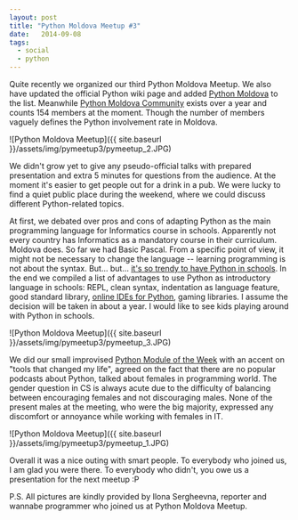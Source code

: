 ```yaml
---
layout: post
title: "Python Moldova Meetup #3"
date:   2014-09-08
tags:
  - social
  - python
---
```


Quite recently we organized our third Python Moldova Meetup. We also have updated the official Python wiki page and added [Python Moldova](https://wiki.python.org/moin/LocalUserGroups#Moldova) to the list. Meanwhile [Python Moldova Community](https://www.facebook.com/groups/pymoldova/) exists over a year and counts 154 members at the moment. Though the number of members vaguely defines the Python involvement rate in Moldova.

![Python Moldova Meetup]({{ site.baseurl }}/assets/img/pymeetup3/pymeetup_2.JPG)

We didn't grow yet to give any pseudo-official talks with prepared presentation and extra 5 minutes for questions from the audience. At the moment it's easier to get people out for a drink in a pub. We were lucky to find a quiet public place during the weekend, where we could discuss different Python-related topics.

At first, we debated over pros and cons of adapting Python as the main programming language for Informatics course in schools. Apparently not every country has Informatics as a mandatory course in their curriculum. Moldova does. So far we had Basic Pascal. From a specific point of view, it might not be necessary to change the language -- learning programming is not about the syntax. But... but... [it's so trendy to have Python in schools](http://cacm.acm.org/blogs/blog-cacm/176450-python-is-now-the-most-popular-introductory-teaching-language-at-top-us-universities/fulltext). In the end we compiled a list of advantages to use Python as introductory language in schools: REPL, clean syntax, indentation as language feature, good standard library, [online IDEs for Python](https://www.pythonanywhere.com/), gaming libraries. I assume the decision will be taken in about a year. I would like to see kids playing around with Python in schools.

![Python Moldova Meetup]({{ site.baseurl }}/assets/img/pymeetup3/pymeetup_3.JPG)

We did our small improvised [Python Module of the Week](http://doughellmann.com/) with an accent on "tools that changed my life", agreed on the fact that there are no popular podcasts about Python, talked about females in programming world. The gender question in CS is always acute due to the difficulty of balancing between encouraging females and not discouraging males. None of the present males at the meeting, who were the big majority, expressed any discomfort or annoyance while working with females in IT.

![Python Moldova Meetup]({{ site.baseurl }}/assets/img/pymeetup3/pymeetup_1.JPG)

Overall it was a nice outing with smart people. To everybody who joined us, I am glad you were there. To everybody who didn't, you owe us a presentation for the next meetup :P

P.S. All pictures are kindly provided by Ilona Sergheevna, reporter and wannabe programmer who joined us at Python Moldova Meetup.
